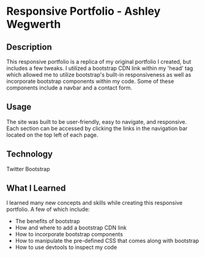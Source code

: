 # Responsive Portfolio - Ashley Wegwerth
## Description
This responsive portfolio is a replica of my original portfolio I created, but includes a few tweaks. I utilized a bootstrap CDN link within my 'head' tag which allowed me to utilize bootstrap's built-in responsiveness as well as incorporate bootstrap components within my code. Some of these components include a navbar and a contact form.

## Usage
The site was built to be user-friendly, easy to navigate, and responsive. Each section can be accessed by clicking the links in the navigation bar located on the top left of each page.

## Technology
Twitter Bootstrap

## What I Learned
I learned many new concepts and skills while creating this responsive portfolio. A few of which include:
* The benefits of bootstrap
* How and where to add a bootstrap CDN link
* How to incorporate bootstrap components
* How to manipulate the pre-defined CSS that comes along with bootstrap
* How to use devtools to inspect my code
